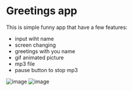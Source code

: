 # Greetings app

This is simple funny app that have a few features:
* input wiht name
* screen changing
* greetings with you name
* gif animated picture
* mp3 file
* pause button to stop mp3

![image](https://github.com/user-attachments/assets/b978148b-91fa-49d3-8752-f14ea6e9d42f)
![image](https://github.com/user-attachments/assets/356658c8-e60e-4310-a39f-d8156b76da4d)
